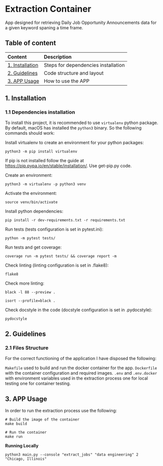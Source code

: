 # Extraction Container
App designed for retrieving Daily Job Opportunity Announcements data for a given keyword spaning a time frame.

## Table of content

| Content | Description |
| :------ | :---------- |
| [1. Installation](#1-installation) | Steps for dependencies installation |
| [2. Guidelines](#2-guidelines) | Code structure and layout |
| [3. APP Usage](#3-app-usage) | How to use the APP |

## 1. Installation

### 1.1 Dependencies installation

To install this project, it is recommended to use `virtualenv` python package. By default, macOS has installed the `python3` binary. So the following commands should work:


Install virtualenv to create an environment for your python packages:
```
python3 -m pip install virtualenv
```

If pip is not installed follow the guide at https://pip.pypa.io/en/stable/installation/. Use get-pip.py code.

Create an environment:
```
python3 -m virtualenv -p python3 venv
```

Activate the environment:
```
source venv/bin/activate
```

Install python dependencies:

```
pip install -r dev-requirements.txt -r requirements.txt
```

Run tests (tests configuration is set in pytest.ini):

```
python -m pytest tests/
```

Run tests and get coverage:

```
coverage run -m pytest tests/ && coverage report -m
```

Check linting (linting configuration is set in .flake8):

```
flake8
```

Check more linting:

```
black -l 88 --preview .
```


```
isort --profile=black .
```

Check docstyle in the code (docstyle configuration is set in .pydocstyle):

```
pydocstyle
```

## 2. Guidelines

### 2.1 Files Structure

For the correct functioning of the application I have disposed the following:

`Makefile` used to build and run the docker container for the app.
`Dockerfile` with the container configuration and required images.
`.env` and `.env.docker` with environment variables used in the extraction process one for local testing one for container testing.


## 3. APP Usage

In order to run the extraction process use the following:

```
# Build the image of the container
make build

# Run the container
make run
```

**Running Locally**

`python3 main.py --console "extract_jobs" "data engineering" 2 "Chicago, Illinois"`
